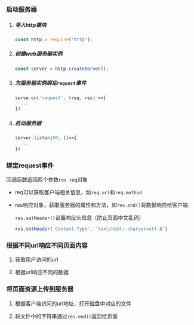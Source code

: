 ### 启动服务器

1. ##### 导入http模块
   
   ```js
   const http = require('http');
   ```

2. ##### 创建web服务器实例
   
   ```js
   const server = http.createServer();
   ```

3. ##### 为服务器实例绑定`request`事件
   
   ```js
   serve.on('request', (req, res) =>{
     ...
   })
   ```

4. ##### 启动服务器
   
   ```js
   server.listen(80, ()=>{
     ...
   })
   ```

### 绑定request事件

回调函数返回两个参数`res req`对象

- req可以获取客户端相关信息，如`req.url`和`req.method`

- res响应对象，获取服务器的属性和方法，如`res.end()`将数据响应给客户端
  
  `res.setHeader()`设置响应头信息（防止页面中文乱码）
  
  ```js
  res.setHeader('Content-Type', 'text/html; charset=utf-8')
  ```

### 根据不同url响应不同页面内容

1. 获取用户访问的url

2. 根据url响应不同的数据

### 将页面资源上传到服务器

1. 根据客户端访问的url地址，打开磁盘中对应的文件

2. 将文件中的字符串通过`res.end()`返回给页面


